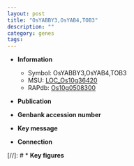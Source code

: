 ```yaml
---
layout: post
title: "OsYABBY3,OsYAB4,TOB3"
description: ""
category: genes
tags: 
---
```


* **Information**  
    + Symbol: OsYABBY3,OsYAB4,TOB3  
    + MSU: [LOC_Os10g36420](http://rice.uga.edu/cgi-bin/ORF_infopage.cgi?orf=LOC_Os10g36420)  
    + RAPdb: [Os10g0508300](http://rapdb.dna.affrc.go.jp/viewer/gbrowse_details/irgsp1?name=Os10g0508300)  

* **Publication**  

* **Genbank accession number**  

* **Key message**  

* **Connection**  

[//]: # * **Key figures**  


